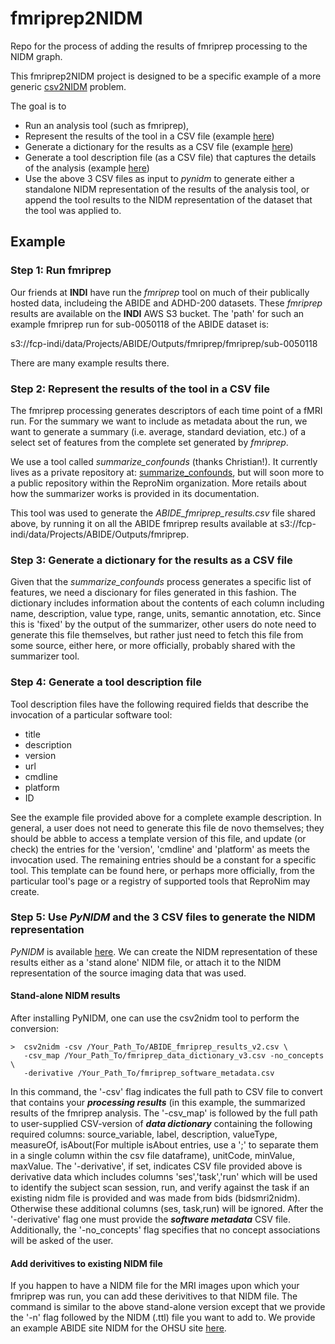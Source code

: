 # fmriprep2NIDM
Repo for the process of adding the results of fmriprep processing to the NIDM graph.

This fmriprep2NIDM project is designed to be a specific example of a more generic [csv2NIDM](https://github.com/incf-nidash/PyNIDM?tab=readme-ov-file#csv-file-to-nidm-conversion) problem.

The goal is to 
* Run an analysis tool (such as fmriprep),
* Represent the results of the tool in a CSV file (example [here](CSVs/ABIDE_fmriprep_results_v2.csv))
* Generate a dictionary for the results as a CSV file (example [here](CSVs/fmriprep_data_dictionary_v3.csv))
* Generate a tool description file (as a CSV file) that captures the details of the analysis
   (example [here](CSVs/fmriprep_software_metadata.csv))
* Use the above 3 CSV files as input to *pynidm* to generate either a standalone NIDM representation of the results
  of the analysis tool, or append the tool results to the NIDM representation of the dataset that the tool was applied to.

## Example
### Step 1: Run fmriprep
Our friends at **INDI** have run the *fmriprep* tool on much of their publically hosted data, includeing the ABIDE and
ADHD-200 datasets. These *fmriprep* results are available on the **INDI** AWS S3 bucket. The 'path' for such an
example fmriprep run for sub-0050118 of the ABIDE dataset is:

  s3://fcp-indi/data/Projects/ABIDE/Outputs/fmriprep/fmriprep/sub-0050118

There are many example results there.

### Step 2: Represent the results of the tool in a CSV file
The fmriprep processing generates descriptors of each time point of a fMRI run. For the summary we want to include
as metadata about the run, we want to generate a summary (i.e. average, standard deviation, etc.) of a select set
of features from the complete set generated by *fmriprep*.

We use a tool called *summarize_confounds* (thanks Christian!). It currently lives as a private repository at:
[summarize_confounds](https://github.com/BabyBrainStudy/SumarizeNibabies), but will soon more to a public
repository within the ReproNim organization. More retails about how the summarizer works is provided in
its documentation.

This tool was used to generate the *ABIDE_fmriprep_results.csv* file shared above, by running it on all the
ABIDE fmriprep results available at s3://fcp-indi/data/Projects/ABIDE/Outputs/fmriprep.

### Step 3: Generate a dictionary for the results as a CSV file
Given that the *summarize_confounds* process generates a specific list of features, we need a discionary for
files generated in this fashion. The dictionary includes information about the contents of each column including
name, description, value type, range, units, semantic annotation, etc. Since this is 'fixed' by the output of
the summarizer, other users do note need to generate this file themselves, but rather just need to fetch this file
from some source, either here, or more officially, probably shared with the summarizer tool.

### Step 4: Generate a tool description file
Tool description files have the following required fields that describe the invocation of a particular software tool:

* title
* description
* version
* url
* cmdline
* platform
* ID

See the example file provided above for a complete example description. In general, a user does not need to generate 
this file de novo themselves; they should be abble to access a template version of this file, and update (or check) 
the entries for the 'version', 'cmdline' and 'platform' as meets the invocation used. The remaining entries should be 
a constant for a specific tool. This template can be found here, or perhaps more officially, from the particular tool's 
page or a registry of supported tools that ReproNim may create.

### Step 5: Use *PyNIDM* and the  3 CSV files to generate the NIDM representation  
*PyNIDM* is available [here](https://github.com/incf-nidash/PyNIDM). We can create the NIDM representation of these 
results either as a 'stand alone' NIDM file, or attach it to the NIDM representation of the source imaging data that 
was used.

#### Stand-alone NIDM results
After installing PyNIDM, one can use the csv2nidm tool to perform the conversion:

```console
>  csv2nidm -csv /Your_Path_To/ABIDE_fmriprep_results_v2.csv \
   -csv_map /Your_Path_To/fmriprep_data_dictionary_v3.csv -no_concepts \
   -derivative /Your_Path_To/fmriprep_software_metadata.csv
```

In this command, the '-csv' flag indicates the full path to CSV file to convert that contains your ***processing results*** 
(in this example, the summarized results of the fmriprep analysis. The '-csv_map' is followed by the full path to 
user-supplied CSV-version of ***data dictionary*** containing the following required columns: source_variable, label,
description, valueType, measureOf, isAbout(For multiple isAbout entries, use a ';' to separate them in a single column
within the csv file dataframe), unitCode, minValue, maxValue. The '-derivative', if set, indicates CSV file provided 
above is derivative data which includes columns 'ses','task','run' which will be used to identify the subject scan 
session, run, and verify against the task if an existing nidm file is provided and was made from bids (bidsmri2nidm).
Otherwise these additional columns (ses, task,run) will be ignored. After the '-derivative' flag one must provide 
the ***software metadata*** CSV file. Additionally, the '-no_concepts' flag specifies that no concept associations will 
be asked of the user.

#### Add derivitives to existing NIDM file
If you happen to have a NIDM file for the MRI images upon which your fmriprep was run, you can add these derivitives to that
NIDM file. The command is similar to the above stand-alone version except that we provide the '-n' flag followed by the 
NIDM (.ttl) file you want to add to.  We provide an example ABIDE site NIDM for the OHSU site [here]().
